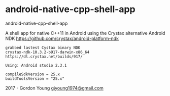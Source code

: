 # android-native-cpp-shell-app
android-native-cpp-shell-app

A shell app for native C++11 in Android
using the Crystax alternative Android NDK
https://github.com/crystax/android-platform-ndk

```
grabbed lastest Cystax binary NDK
crystax-ndk-10.3.2-b917-darwin-x86_64
https://dl.crystax.net/builds/917/

Using: Android studio 2.3.1

compileSdkVersion = 25.x
buildToolsVersion = "25.x"

```

2017 - Gordon Young gjyoung1974@gmail.com
